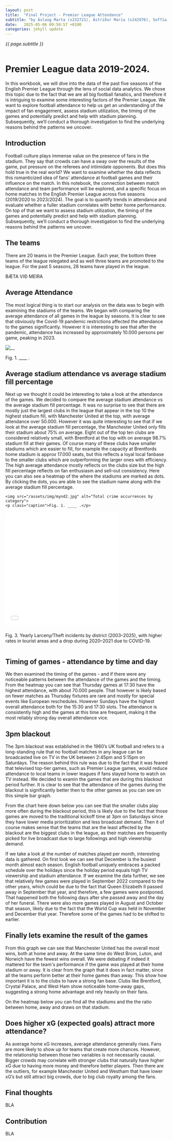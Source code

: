 ```yaml
---
layout: post
title:  "Final Project - Premier League Attendance"
subtitle: "by Áslaug Marta (s232721), Ástríður María (s242976), Soffía Steingrímsdóttir (s242691)"
date:   2025-05-06 09:50:57 +0100
categories: jekyll update
---
```

*{{ page.subtitle }}*


<div class="magazine-layout">
  <!-- LEFT COLUMN -->
  <div class="column left">
    <h1>Premier League data 2019-2024.</h1>
    <p class="lede">
      In this workbook, we will dive into the data of the past five seasons of the English Premier League through the lens of social data analytics. 
We chose this topic due to the fact that we are all big football fanatics, and therefore it is intriguing to examine some interesting factors of the Premier League. 
We want to explore football attendance to help us get an understanding of the impact of fan engagement, assess stadium utilization, the timing of the games and potentially predict and help with stadium planning. Subsequently, we’ll conduct a thorough investigation to find the underlying reasons behind the patterns we uncover. 
    </p>

  <h2>Introduction</h2>
    <p>
    Football culture plays immense value on the presence of fans in the stadium. They say that crowds can have a sway over the results of the game, put pressure on the referees and intimidate opponents.  But does this hold true in the real world? We want to examine whether the data reflects this romanticized idea of fans' attendance at football games and their influence on the match.  In this notebook, the connection between match attendance and team performance will be explored, and a specific focus on home matches in the English Premier League across five seasons (2019/2020 to 2023/2024). The goal is to quantify trends in attendance and evaluate whether a fuller stadium correlates with better home performance.  On top of that we want to assess stadium utilization, the timing of the games and potentially predict and help with stadium planning. Subsequently, we’ll conduct a thorough investigation to find the underlying reasons behind the patterns we uncover.
    </p>

  <h2>The teams</h2>
    <p>
    There are 20 teams in the Premier League. Each year, the bottom three teams of the league relegated and as well three teams are promoted to the league. For the past 5 seasons, 28 teams have played in the league.

BÆTA VIÐ MEIRA

  </p>


  <h2>Average Attendance</h2>
    <p>
    The most logical thing is to start our analysis on the data was to begin with examining the stadiums of the teams. We began with comparing the average attendance of all games in the league by seasons. It is clear to see that obviously the Covid-19 pandemic restrictions affected the attendance to the games significantly. However it is interesting to see that after the pandemic, attendance has increased by approximately 10.000 persons per game, peaking in 2023. 
    </p>

  <img src="/assets/img/avgattendance.jpg" alt="__">
  <p class="caption">Fig. 1. ____ .</p>

   
 
 <h2>Average stadium attendance vs average stadium fill percentage</h2>
    <p>
      Next up we thought it could be interesting to take a look at the attendance of the games.  We decided to compare the average stadium attendance vs the average stadium fill percentage. It was no surprise to see that there are mostly just the largest clubs in the league that appear  in the top 10 the highest stadium fill, with Manchester United at the top, with average attendance over 50.000. However it was quite interesting to see that if we look at the average stadium fill percentage, the Manchester United only fills their stadium about 75% on average. Eight out of the top ten clubs are considered relatively small, with Brentford at the top with on average 98.7% stadium fill at their games. Of course many of these clubs have smaller stadiums which are easier to fill, for example the capacity at Brentfords home stadium is approx 17.000 seats, but this reflects a loyal local fanbase to the smaller clubs which are outperforming the larger ones with efficiency. The high average attendance mostly reflects on the clubs size but the high fill percentage reflects on fan enthusiasm and sell-out consistency.  Here you can also see a heatmap of the where the stadiums are marked as dots. By clicking the dots, you are able to see the stadium name along with the average stadium fill percentage. 
    </p>

    <img src="/assets/img/mynd2.jpg" alt="Total crime occurrences by category">
    <p class="caption">Fig. 1. ____ .</p>

 </div>

  <!-- RIGHT COLUMN -->
  <div class="column right">


 <div style="width: 100%; overflow-x: auto;">
  <div style="transform: scale(0.7); transform-origin: top left; width: 500px; height: 360px;">
    <iframe 
      src="/assets/html/graf3.html" 
      style="width: 100%; height: 500px; border: none;"
      >
    </iframe>
  </div>
  <p class="caption">Fig. 3. Yearly Larceny/Theft incidents by district (2003–2025), with higher rates in tourist areas and a drop during 2020–2021 due to COVID-19.</p>
</div>

  <h2>Timing of games - attendance by time and day</h2>
    <p>
     We then examined the timing of the games - and if there were any noticeable patterns between the attendance of the games and the timing.  From the heatmap you can see that Thursday games at 17:30 have the highest attendance, with about 70.000 people. That however is likely based on fewer matches as Thursday fixtures are rare and mostly for special events like European reschedules. However Sundays have the highest overall attendance both for the 15:30 and 17:30 slots. The attendance is consistently high and the games at this time are frequent, making it the most reliably strong day overall attendance vice.
    </p>

  <h2>3pm blackout</h2>
  <p>
     The 3pm blackout was established in the 1960’s UK football and refers to a long-standing rule that no football matches in any league can be broadcasted live on TV in the UK between 2:45pm and 5:15pm on Saturdays. The reason behind this rule was due to the fact that it was feared that televised top-tier games, such as Premier League games,  would reduce attendance to local teams in lower leagues if fans stayed home to watch on TV instead.  We decided to examin the games that are during this blackout period further.  It is clear to see that the attendance of the games during the blackout is significantly better then to the other games as you can see on this simple bar graph. 
  </p>
  
<p>
    From the chart here down below you can see that the smaller clubs play more often during the blackout period, this is likely due to the fact that those games are moved to the traditional kickoff time at 3pm on Saturdays since they have lower media prioritization and less broadcast demand. 
Then it of course makes sense that the teams that are the least affected by the blackout are the biggest clubs in the league, as their matches are frequently picked for live broadcast due to large followings and high viewership demand.
</p>

<p>
If we take a look at the number of matches played per month, interesting data is gathered. On first look we can see that December is the busiest month almost each season. English football uniquely embraces a packed schedule over the holidays since the holiday period  equals high TV viewership and stadium attendance.
If we examine the data further, we see that relatively few games were played in September 2022 compared to the other years, which could be due to the fact that Queen Elizabeth II passed away in September that year, and therefore, a few games were postponed. That happened both the following days after she passed away and the day of her funeral.
There were also more games played in August and October that season, likely due to the fact that the World Cup was held in November and December that year. Therefore some of  the games had to be shifted to earlier. 
</p>



 <h2>Finally lets examine the result of the games</h2>
    <p>
      From this graph we can see that Manchester United has the overall most wins, both at home and away. At the same time do  West Brom, Luton, and Norwich have the fewest wins overall.  We were debating if indeed it mattered for the team's performance if the game was played at their home stadium or away. It is clear from the graph that it does in fact matter, since all the teams perform better at their home games than away. This show how important it is to the clubs to have a strong fan base. Clubs like Brentford, Crystal Palace, and West Ham show noticeable home-away gaps, suggesting a strong home advantage and rely heavily on their fans. 
    </p>

 <p>
    On the heatmap below you can find all the stadiums and the the ratio between home, away and draws on that stadium. 
 </p>



 <h2>Does higher xG (expected goals) attract more attendance?</h2>
    <p>
      As average home xG increases, average attendance generally rises. Fans are more likely to show up for teams that create more chances. However, the relationship between those two variables is not necessarily causal.  Bigger crowds may correlate with stronger clubs that naturally have higher xG due to having more money and therefore better players.
Then there are the outliers, for example Manchester United and Westham that have lower xG’s but still attract big crowds, due to big club royalty among the fans. 
    </p>

  <h2>Final thoughts</h2>
    <p>
      BLA
    </p>

  <h2>Contribution</h2>
    <p>
      BLA
    </p>
  </div>
</div>